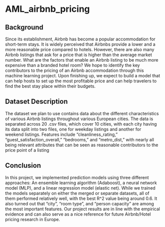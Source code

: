 # AML_airbnb_pricing
## Background
Since its establishment, Airbnb has become a popular accommodation for short-term stays. It is widely perceived that Airbnbs provide a lower and a more reasonable price compared to hotels. However, there are also many Airbnb listings that ask for a price that is higher than the average market number. What are the factors that enable an Airbnb listing to be much more expensive than a branded hotel room? We hope to identify the key contributors to the pricing of an Airbnb accommodation through this machine learning project. Upon finishing up, we expect to build a model that can help hosts to set up the most profitable price and can help travelers to find the best stay place within their budgets.
## Dataset Description
The dataset we plan to use contains data about the different characteristics of various Airbnb listings throughout various European cities. The data is separated across 20 .csv files, which cover 10 cities, with each city having its data split into two files, one for weekday listings and another for weekend listings. Features include “cleanliness_rating,” “guest_satisfaction_overall,” “bedrooms,” and “metro_dist,” with nearly all being relevant attributes that can be seen as reasonable contributors to the price point of a listing
## Conclusion
In this project, we implemented prediction models using three different approaches: An ensemble learning algorithm (Adaboost), a neural network model (MLP), and a linear regression model (elastic net). While we trained the models separately on either the merged or separate datasets, all of them performed relatively well, with the best R^2 value being around 0.6. It also turned out that “city”, “room type”, and “person capacity” are among the most important features. Our project results are in line with the empirical evidence and can also serve as a nice reference for future Airbnb/Hotel pricing research in Europe.
